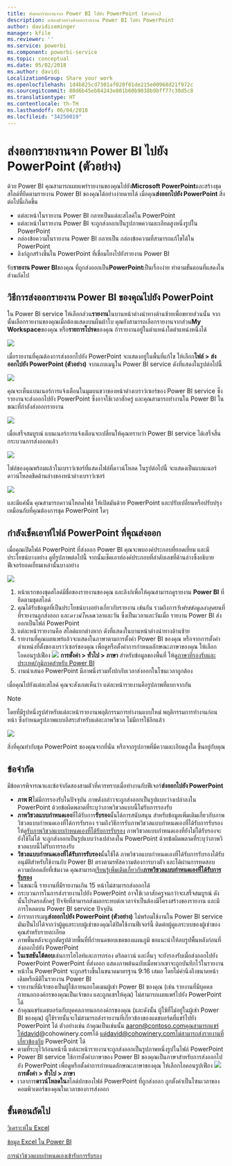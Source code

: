 ```yaml
---
title: ส่งออกรายงานจาก Power BI ไปยัง PowerPoint (ตัวอย่าง)
description: แสดงตัวอย่างส่งออกรายงาน Power BI ไปยัง PowerPoint
author: davidiseminger
manager: kfile
ms.reviewer: ''
ms.service: powerbi
ms.component: powerbi-service
ms.topic: conceptual
ms.date: 05/02/2018
ms.author: davidi
LocalizationGroup: Share your work
ms.openlocfilehash: 1d4b825cd7301af020f01de215e00968d21f972c
ms.sourcegitcommit: 80d6b45eb84243e801b60b9038b9bff77c30d5c8
ms.translationtype: HT
ms.contentlocale: th-TH
ms.lasthandoff: 06/04/2018
ms.locfileid: "34250019"
---
```

# <a name="export-reports-from-power-bi-to-powerpoint-preview"></a>ส่งออกรายงานจาก Power BI ไปยัง PowerPoint (ตัวอย่าง)
ด้วย Power BI คุณสามารถเผยแพร่รายงานของคุณไปยัง**Microsoft PowerPoint**และสร้างชุดสไลด์ที่ยึดตามรายงาน Power BI ของคุณได้อย่างง่ายดายได้ เมื่อคุณ**ส่งออกไปยัง PowerPoint** สิ่งต่อไปนี้เกิดขึ้น

* แต่ละหน้าในรายงาน Power BI กลายเป็นแต่ละสไลด์ใน PowerPoint
* แต่ละหน้าในรายงาน Power BI จะถูกส่งออกเป็นรูปภาพความละเอียดสูงหนึ่งรูปใน PowerPoint
* กล่องข้อความในรายงาน Power BI กลายเป็น กล่องข้อความที่สามารถแก้ไขได้ใน PowerPoint
* ลิงก์ถูกสร้างขึ้นใน PowerPoint ที่เชื่อมโยงไปยังรายงาน Power BI

รับ**รายงาน Power BI**ของคุณ ที่ถูกส่งออกเป็น**PowerPoint**เป็นเรื่องง่าย ทำตามขั้นตอนที่แสดงในส่วนถัดไป

## <a name="how-to-export-your-power-bi-report-to-powerpoint"></a>วิธีการส่งออกรายงาน Power BI ของคุณไปยัง PowerPoint
ใน Power BI service ให้เลือกส่วน**รายงาน**ในบานหน้าต่างนำทางด้านซ้ายเพื่อขยายส่วนนั้น จาก นั้นเลือกรายงานของคุณเมื่อต้องแสดงบนผืนผ้าใบ คุณยังสามารถเลือกรายงานจากส่วน**My Workspace**ของคุณ หรือ**รายการโปรด**ของคุณ ถ้ารายงานอยู่ในตำแหน่งใดตำแหน่งหนึ่งได้

![](media/service-publish-to-powerpoint/powerbi_to_powerpoint_0.png)

เมื่อรายงานที่คุณต้องการส่งออกไปยัง PowerPoint จะแสดงอยู่ในพื้นที่แก้ไข ให้เลือก**ไฟล์ > ส่งออกไปยัง PowerPoint (ตัวอย่าง)** จากแถบเมนูใน Power BI service ดังที่แสดงในรูปต่อไปนี้

![](media/service-publish-to-powerpoint/powerbi_to_powerpoint_1.png)

คุณจะเห็นแบนเนอร์การแจ้งเตือนในมุมบนขวาของหน้าต่างเบราว์เซอร์ของ Power BI service ซึ่ง รายงานจะส่งออกไปยัง PowerPoint ซึ่งอาจใช้เวลาสักครู่ และคุณสามารถทำงานใน Power BI ในขณะที่กำลังส่งออกรายงาน

![](media/service-publish-to-powerpoint/powerbi_to_powerpoint_2.png)

เมื่อเสร็จสมบูรณ์ แบนเนอร์การแจ้งเตือนจะเปลี่ยนให้คุณทราบว่า Power BI service ได้เสร็จสิ้นกระบวนการส่งออกแล้ว

![](media/service-publish-to-powerpoint/powerbi_to_powerpoint_3.png)

ไฟล์ของคุณพร้อมแล้วในเบราว์เซอร์ที่แสดงไฟล์ที่ดาวน์โหลด ในรูปต่อไปนี้ จะแสดงเป็นแบนเนอร์ดาวน์โหลดชิดด้านล่างของหน้าต่างเบราว์เซอร์

![](media/service-publish-to-powerpoint/powerbi_to_powerpoint_4.png)

และมีแค่นั้น คุณสามารถดาวน์โหลดไฟล์ ให้เปิดมันด้วย PowerPoint และปรับเปลี่ยนหรือปรับปรุงเหมือนกับที่คุณต้องการชุด PowerPoint ใดๆ

## <a name="checking-out-your-exported-powerpoint-file"></a>กำลังเช็คเอาท์ไฟล์ PowerPoint ที่คุณส่งออก
เมื่อคุณเปิดไฟล์ PowerPoint ที่ส่งออก Power BI คุณจะพบองค์ประกอบที่ยอดเยี่ยม และมีประโยชน์บางอย่าง ดูที่รูปภาพต่อไปนี้ จากนั้นเช็คเอาท์องค์ประกอบที่ลำดับเลขที่ด้านล่างซึ่งอธิบายฟีเจอร์ยอดเยี่ยมเหล่านั้นบางอย่าง

![](media/service-publish-to-powerpoint/powerbi_to_powerpoint_5.png)

1. หน้าแรกของชุดสไลด์มีชื่อของรายงานของคุณ และลิงก์เพื่อให้คุณสามารถดูรายงาน  **Power BI** ที่ยึดตามชุดสไลด์
2. คุณได้รับข้อมูลที่เป็นประโยชน์บางอย่างเกี่ยวกับรายงาน เช่นกัน รวมถึงการ*รีเฟรชข้อมูลล่าสุด*บนที่ที่รายงานถูกส่งออก และ*ดาวน์โหลด*เวลาและวัน ซึ่งเป็นเวลาและวันเมื่อ รายงาน Power BI ส่งออกเป็นไฟล์ PowerPoint
3. แต่ละหน้ารายงานคือ สไลด์แยกต่างหาก ดังที่แสดงในบานหน้าต่างนำทางด้านซ้าย
4. รายงานที่คุณเผยแพร่แล้วจะแสดงในภาษาตามการตั้งค่า Power BI ของคุณ หรือจากการตั้งค่าตำแหน่งที่ตั้งของเบราว์เซอร์ของคุณ เพื่อดูหรือตั้งค่าการกำหนดลักษณะภาษาของคุณ ให้เลือกไอคอนรูปเฟือง ![](media/service-report-subscribe/power-bi-settings-icon.png) **การตั้งค่า > ทั่วไป > ภาษา** สำหรับข้อมูลของพื้นที่ ให้ดู[ภาษาที่รองรับและประเทศ/ภูมิภาคสำหรับ Power BI](supported-languages-countries-regions.md)
5. งานนำเสนอ PowerPoint มีภาพนิ่งรวมทั้งปกกับเวลาส่งออกในโซนเวลาถูกต้อง

เมื่อคุณไปยังแต่ละสไลด์ คุณจะสังเกตเห็นว่า แต่ละหน้ารายงานคือรูปภาพที่แยกจากกัน

>[!NOTE]
> โดยที่มีรูปหนึ่งรูปสำหรับแต่ละหน้ารายงานพฤติกรรมการทำงานแบบใหม่ พฤติกรรมการทำงานก่อนหน้า ซึ่งกำหนดรูปภาพแบบอิสระสำหรับแต่ละภาพวิชวล ไม่มีการใช้อีกแล้ว 
 

![](media/service-publish-to-powerpoint/powerbi_to_powerpoint_6.png)

สิ่งที่คุณทำกับชุด PowerPoint ของคุณจากที่นั่น หรือจากรูปภาพที่มีความละเอียดสูงใด ขึ้นอยู่กับคุณ

## <a name="limitations"></a>ข้อจำกัด
มีข้อควรพิจารณาและข้อจำกัดสองสามตัวที่ควรทราบเมื่อทำงานกับฟีเจอร์**ส่งออกไปยัง PowerPoint**

* **ภาพ R**ไม่มีการรองรับในปัจจุบัน ภาพดังกล่าวจะถูกส่งออกเป็นรูปแบบว่างเปล่าลงใน PowerPoint ด้วยข้อผิดพลาดที่ระบุว่าภาพวิชวลแบบนี้ไม่รับการรองรับ
* **ภาพวิชวลแบบกำหนดเอง**ที่ได้รับการ**รับรอง**นั้นได้การสนับสนุน สำหรับข้อมูลเพิ่มเติมเกี่ยวกับภาพวิชวลแบบกำหนดเองที่ได้การรับรอง รวมถึงวิธีการรับภาพวิชวลแบบกำหนดเองที่ได้รับการรับรอง ให้ดู[รับภาพวิชวลแบบกำหนดเองที่ได้รับการรับรอง](power-bi-custom-visuals-certified.md) ภาพวิชวลแบบกำหนดเองที่ยังไม่ได้รับรองจะยังใช้ไม่ได้ จะถูกส่งออกเป็นรูปแบบว่างเปล่าลงใน PowerPoint ด้วยข้อผิดพลาดที่ระบุว่าภาพวิชวลแบบนี้ไม่รับการรองรับ
* **วิชวลแบบกำหนดเองที่ได้รับการรับรอง**นั้นใช้ได้ ภาพวิชวลแบบกำหนดเองที่ได้รับการรับรองได้รับอนุมัติสำหรับใช้งานกับ Power BI ตรงตามรหัสความต้องการบางตัว และได้ผ่านการทดสอบความปลอดภัยที่เข้มงวด คุณสามารถ[เรียนรู้เพิ่มเติมเกี่ยวกับ**ภาพวิชวลแบบกำหนดเองที่ได้รับการรับรอง**](power-bi-custom-visuals-certified.md)
* ในขณะนี้ รายงานที่มีรายงานเกิน 15 หน้าไม่สามารถส่งออกได้
* กระบวนการในการส่งรายงานไปยัง PowerPoint อาจใช้เวลาสักครูจนกว่าจะเสร็จสมบูรณ์ ดังนั้นโปรดรอสักครู่ ปัจจัยที่สามารถส่งผลกระทบต่อเวลาจำเป็นต้องมีโครงสร้างของรายงาน และมีการโหลดบน Power BI service ปัจจุบัน
* ถ้ารายการเมนู**ส่งออกไปยัง PowerPoint (ตัวอย่าง)** ไม่พร้อมใช้งานใน Power BI service มันเป็นไปได้จากว่าผู้ดูแลระบบผู้เช่าของคุณได้ปิดใช้งานฟีเจอร์นี้ ติดต่อผู้ดูแลระบบของผู้เช่าของคุณสำหรับรายละเอียด
* ภาพพื้นหลังจะถูกตัดรูปด้วยพื้นที่ที่กำหนดขอบเขตของแผนภูมิ ขอแนะนำให้ลบรูปพื้นหลังก่อนที่ส่งออกไปยัง PowerPoint
* **ในเซสชันโต้ตอบ**เช่นการไฮไลท์และการกรอง ดริลดาวน์ และอื่นๆ จะยังรองรับเมื่อส่งออกไปยัง PowerPoint PowerPoint ที่ส่งออก แสดงภาพต้นฉบับเมื่อพวกเขาจะถูกบันทึกไว้ในรายงาน
* หน้าใน PowerPoint จะถูกสร้างขึ้นในขนาดมาตรฐาน 9:16 เสมอ โดยไม่คำนึงถึงขนาดหน้าเดิมหรือมิติในรายงาน Power BI
* รายงานที่มีเจ้าของเป็นผู้ใช้ภายนอกโดเมนผู้เช่า Power BI ของคุณ (เช่น รายงานที่มีบุคคลภายนอกองค์กรของคุณเป็นเจ้าของ และถูกแชรให้คุณ) ไม่สามารถเผยแพร่ไปยัง PowerPoint ได้
* ถ้าคุณแชร์แดชบอร์ดกับบุคคลภายนอกองค์กรของคุณ (และดังนั้น ผู้ใช้ที่ไม่อยู่ในผู้เช่า Power BI ของคุณ) ผู้ใช้รายนั้นจะไม่สามารถส่งรายงานที่เกี่ยวข้องของแดชบอร์ดที่แชร์ไปยัง PowerPoint ได้ ตัวอย่างเช่น ถ้าคุณเป็นเช่นนั้น aaron@contoso.comคุณสามารถแชร์ให้david@cohowinery.comได้ แต่david@cohowinery.comไม่สามารถส่งรายงานที่เกี่ยวข้องกับ PowerPoint ได้
* ตามที่ระบุไว้ก่อนหน้านี้ แต่ละหน้ารายงานจะถูกส่งออกเป็นรูปภาพหนึ่งรูปในไฟล์ PowerPoint
* Power BI service ใช้การตั้งค่าภาษาของ Power BI ของคุณเป็นภาษาสำหรับการส่งออกไปยัง PowerPoint เพื่อดูหรือตั้งค่าการกำหนดลักษณะภาษาของคุณ ให้เลือกไอคอนรูปเฟือง ![](media/service-report-subscribe/power-bi-settings-icon.png) **การตั้งค่า > ทั่วไป > ภาษา**
* เวลาการ**ดาวน์โหลดใน**สไลด์ปกของไฟล์ PowerPoint ที่ถูกส่งออก ถูกตั้งค่าเป็นโซนเวลาของคอมพิวเตอร์ของคุณในเวลาของการส่งออก

## <a name="next-steps"></a>ขั้นตอนถัดไป
[วิเคราะห์ใน Excel](service-analyze-in-excel.md)

[ข้อมูล Excel ใน Power BI](service-excel-workbook-files.md)

[การนำวิชวลแบบกำหนดเองเข้ารับการรับรอง](power-bi-custom-visuals-certified.md)

